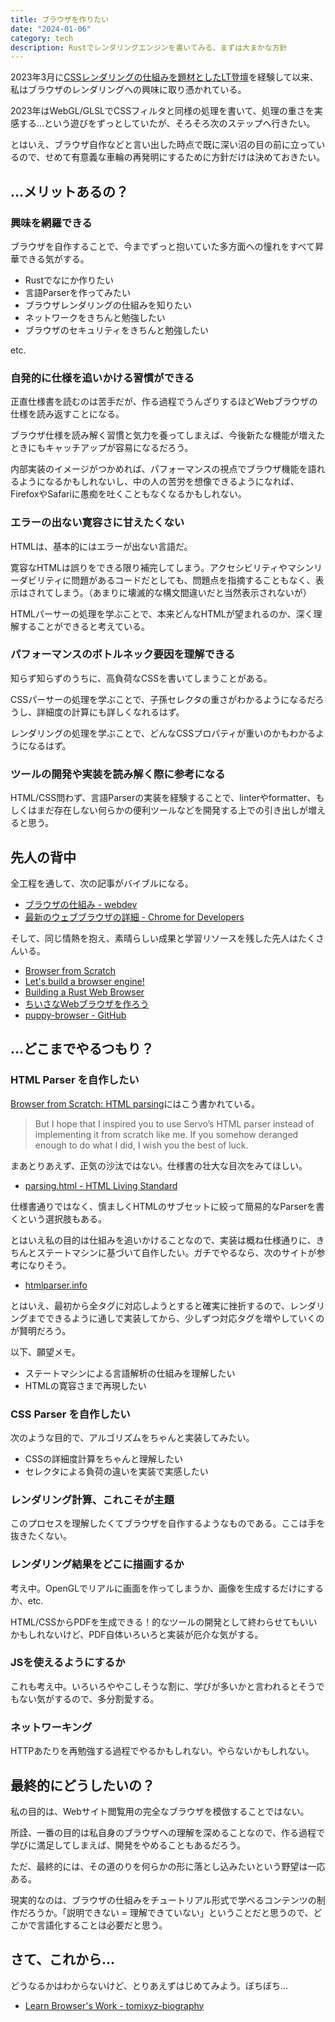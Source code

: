 ```yaml
---
title: ブラウザを作りたい
date: "2024-01-06"
category: tech
description: Rustでレンダリングエンジンを書いてみる、まずは大まかな方針
---
```


2023年3月に[CSSレンダリングの仕組みを題材としたLT登壇](/tomixyz-biography/ja/events/techfeed-14)を経験して以来、私はブラウザのレンダリングへの興味に取り憑かれている。

2023年はWebGL/GLSLでCSSフィルタと同様の処理を書いて、処理の重さを実感する…という遊びをずっとしていたが、そろそろ次のステップへ行きたい。

とはいえ、ブラウザ自作などと言い出した時点で既に深い沼の目の前に立っているので、せめて有意義な車輪の再発明にするために方針だけは決めておきたい。

## …メリットあるの？

### 興味を網羅できる

ブラウザを自作することで、今までずっと抱いていた多方面への憧れをすべて昇華できる気がする。

- Rustでなにか作りたい
- 言語Parserを作ってみたい
- ブラウザレンダリングの仕組みを知りたい
- ネットワークをきちんと勉強したい
- ブラウザのセキュリティをきちんと勉強したい

etc.

### 自発的に仕様を追いかける習慣ができる

正直仕様書を読むのは苦手だが、作る過程でうんざりするほどWebブラウザの仕様を読み返すことになる。

ブラウザ仕様を読み解く習慣と気力を養ってしまえば、今後新たな機能が増えたときにもキャッチアップが容易になるだろう。

内部実装のイメージがつかめれば、パフォーマンスの視点でブラウザ機能を語れるようになるかもしれないし、中の人の苦労を想像できるようになれば、FirefoxやSafariに愚痴を吐くこともなくなるかもしれない。

### エラーの出ない寛容さに甘えたくない

HTMLは、基本的にはエラーが出ない言語だ。

寛容なHTMLは誤りをできる限り補完してしまう。アクセシビリティやマシンリーダビリティに問題があるコードだとしても、問題点を指摘することもなく、表示はされてしまう。（あまりに壊滅的な構文間違いだと当然表示されないが）

HTMLパーサーの処理を学ぶことで、本来どんなHTMLが望まれるのか、深く理解することができると考えている。

### パフォーマンスのボトルネック要因を理解できる

知らず知らずのうちに、高負荷なCSSを書いてしまうことがある。

CSSパーサーの処理を学ぶことで、子孫セレクタの重さがわかるようになるだろうし、詳細度の計算にも詳しくなれるはず。

レンダリングの処理を学ぶことで、どんなCSSプロパティが重いのかもわかるようになるはず。

### ツールの開発や実装を読み解く際に参考になる

HTML/CSS問わず、言語Parserの実装を経験することで、linterやformatter、もしくはまだ存在しない何らかの便利ツールなどを開発する上での引き出しが増えると思う。

## 先人の背中

全工程を通して、次の記事がバイブルになる。

- [ブラウザの仕組み - webdev](https://web.dev/articles/howbrowserswork?hl=ja)
- [最新のウェブブラウザの詳細 - Chrome for Developers](https://developer.chrome.com/blog/inside-browser-part1?hl=ja)

そして、同じ情熱を抱え、素晴らしい成果と学習リソースを残した先人はたくさんいる。

- [Browser from Scratch](https://viethung.space/blog/2020/05/29/Browser-from-Scratch-Introduction/)
- [Let's build a browser engine!](https://limpet.net/mbrubeck/2014/08/08/toy-layout-engine-1.html)
- [Building a Rust Web Browser](https://joshondesign.com/2020/03/10/rust_minibrowser)
- [ちいさなWebブラウザを作ろう](https://browserbook.shift-js.info/)
- [puppy-browser - GitHub](https://github.com/lmt-swallow/puppy-browser)

## …どこまでやるつもり？

### HTML Parser を自作したい

[Browser from Scratch: HTML parsing](https://viethung.space/blog/2020/10/24/Browser-from-Scratch-HTML-parsing/)にはこう書かれている。

> But I hope that I inspired you to use Servo’s HTML parser instead of implementing it from scratch like me. If you somehow deranged enough to do what I did, I wish you the best of luck.

まあとりあえず、正気の沙汰ではない。仕様書の壮大な目次をみてほしい。

- [parsing.html - HTML Living Standard](https://html.spec.whatwg.org/multipage/parsing.html)

仕様書通りではなく、慎ましくHTMLのサブセットに絞って簡易的なParserを書くという選択肢もある。

とはいえ私の目的は仕組みを追いかけることなので、実装は概ね仕様通りに、きちんとステートマシンに基づいて自作したい。ガチでやるなら、次のサイトが参考になりそう。

- [htmlparser.info](https://htmlparser.info/#table-of-contents)

とはいえ、最初から全タグに対応しようとすると確実に挫折するので、レンダリングまでできるように通しで実装してから、少しずつ対応タグを増やしていくのが賢明だろう。

以下、願望メモ。

- ステートマシンによる言語解析の仕組みを理解したい
- HTMLの寛容さまで再現したい

### CSS Parser を自作したい

次のような目的で、アルゴリズムをちゃんと実装してみたい。

- CSSの詳細度計算をちゃんと理解したい
- セレクタによる負荷の違いを実装で実感したい

### レンダリング計算、これこそが主題

このプロセスを理解したくてブラウザを自作するようなものである。ここは手を抜きたくない。

### レンダリング結果をどこに描画するか

考え中。OpenGLでリアルに画面を作ってしまうか、画像を生成するだけにするか、etc.

HTML/CSSからPDFを生成できる！的なツールの開発として終わらせてもいいかもしれないけど、PDF自体いろいろと実装が厄介な気がする。

### JSを使えるようにするか

これも考え中。いろいろややこしそうな割に、学びが多いかと言われるとそうでもない気がするので、多分割愛する。

### ネットワーキング

HTTPあたりを再勉強する過程でやるかもしれない。やらないかもしれない。

## 最終的にどうしたいの？

私の目的は、Webサイト閲覧用の完全なブラウザを模倣することではない。

所詮、一番の目的は私自身のブラウザへの理解を深めることなので、作る過程で学びに満足してしまえば、開発をやめることもあるだろう。

ただ、最終的には、その道のりを何らかの形に落とし込みたいという野望は一応ある。

現実的なのは、ブラウザの仕組みをチュートリアル形式で学べるコンテンツの制作だろうか。「説明できない = 理解できていない」ということだと思うので、どこかで言語化することは必要だと思う。

## さて、これから…

どうなるかはわからないけど、とりあえずはじめてみよう。ぼちぼち…

- [Learn Browser's Work - tomixyz-biography](/tomixyz-biography/ja/projects/learn-browsers-work)
